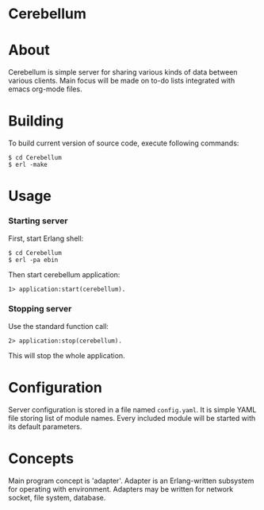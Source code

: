Cerebellum
==========

About
=====
Cerebellum is simple server for sharing various kinds of data between various
clients. Main focus will be made on to-do lists integrated with emacs org-mode
files.

Building
========
To build current version of source code, execute following commands:

    $ cd Cerebellum
    $ erl -make

Usage
=====
### Starting server

First, start Erlang shell:

	$ cd Cerebellum
    $ erl -pa ebin

Then start cerebellum application:

    1> application:start(cerebellum).

### Stopping server

Use the standard function call:

    2> application:stop(cerebellum).

This will stop the whole application.

Configuration
=============
Server configuration is stored in a file named `config.yaml`. It is simple YAML
file storing list of module names. Every included module will be started with
its default parameters.

Concepts
========
Main program concept is 'adapter'. Adapter is an Erlang-written subsystem for
operating with environment. Adapters may be written for network socket, file
system, database.